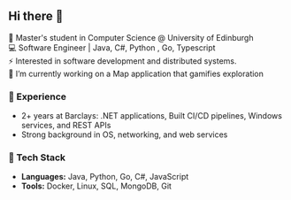 ## Hi there 👋

🚀 Master's student in Computer Science @ University of Edinburgh  
💻 Software Engineer | Java, C#, Python , Go, Typescript <br/>
⚡ Interested in software development and distributed systems. <br/>
🔭 I’m currently working on a Map application that gamifies exploration

### 💼 Experience  
- 2+ years at Barclays: .NET applications, Built CI/CD pipelines, Windows services, and REST APIs  
- Strong background in OS, networking, and web services  

### 🔧 Tech Stack  
- **Languages:** Java, Python, Go, C#, JavaScript  
- **Tools:** Docker, Linux, SQL, MongoDB, Git  



<!--
**Hardik-G1/Hardik-G1** is a ✨ _special_ ✨ repository because its `README.md` (this file) appears on your GitHub profile.

### 📫 Let's connect!  
- [LinkedIn](https://www.linkedin.com/in/hardikgup)  

Here are some ideas to get you started:

- 🔭 I’m currently working on ...
- 🌱 I’m currently learning ...
- 👯 I’m looking to collaborate on ...
- 🤔 I’m looking for help with ...
- 💬 Ask me about ...
- 📫 How to reach me: ...
- 😄 Pronouns: ...
- ⚡ Fun fact: ...
-->
